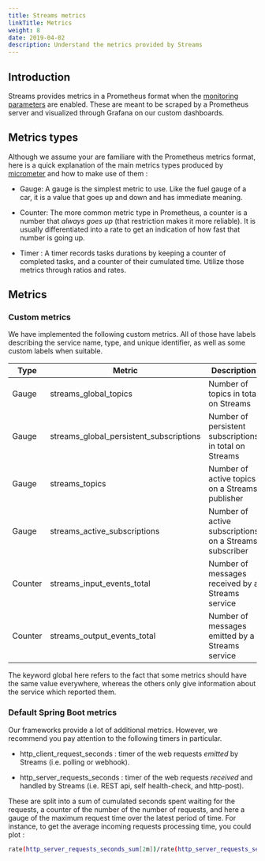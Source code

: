 ```yaml
---
title: Streams metrics
linkTitle: Metrics
weight: 8
date: 2019-04-02
description: Understand the metrics provided by Streams
---
```


## Introduction

Streams provides metrics in a Prometheus format when the
[monitoring parameters](/docs/install/helm-parameters/#monitoring-parameters) are enabled.
These are meant to be scraped by a Prometheus server and visualized through Grafana on our custom dashboards.

## Metrics types

Although we assume your are familiare with the Prometheus metrics format, here is a quick explanation of the main
metrics types produced by [micrometer](https://micrometer.io/docs/registry/prometheus) and how to make use of them :

* Gauge: A gauge is the simplest metric to use. Like the fuel gauge of a car, it is a value that goes up and down
and has immediate meaning.

* Counter: The more common metric type in Prometheus, a counter is a number that _always goes up_ (that restriction makes
it more reliable). It is usually differentiated into a rate to get an indication of how fast that number is going up.

* Timer : A timer records tasks durations by keeping a counter of completed tasks, and a counter of their cumulated time.
Utilize those metrics through ratios and rates.

## Metrics

### Custom metrics

We have implemented the following custom metrics. All of those have labels describing the service name, type,
and unique identifier, as well as some custom labels when suitable.

| Type    | Metric                                  | Description                                               | Example usage |
| -----   | --------------------------              | ---------------------------                               | ------        |
| Gauge   | streams_global_topics                   | Number of topics in total on Streams                      |  |
| Gauge   | streams_global_persistent_subscriptions | Number of persistent subscriptions in total on Streams    | streams_global_persistent_subscriptions{subscription_status="active"} |
| Gauge   | streams_topics                          | Number of active topics on a Streams publisher            | streams_topics{streams_service="publisher-http-poller"} |
| Gauge   | streams_active_subscriptions            | Number of active subscriptions on a Streams subscriber    | streams_topics{streams_service="subscriber-sse"} |
| Counter | streams_input_events_total              | Number of messages received by a Streams service          | rate(streams_input_events_total{streams_name="streams-subscriber-sse"}[2m]) |
| Counter | streams_output_events_total             | Number of messages emitted by a Streams service           | rate(streams_input_events_total{data_type="patch"}[2m]) |

The keyword global here refers to the fact that some metrics should have the same value everywhere,
whereas the others only give information about the service which reported them.

### Default Spring Boot metrics

Our frameworks provide a lot of additional metrics. However,
we recommend you pay attention to the following timers in particular.

* http\_client\_request\_seconds : timer of the web requests _emitted_ by Streams (i.e. polling or webhook).

* http\_server\_requests\_seconds : timer of the web requests _received_ and handled by Streams (i.e. REST api, self health-check, and http-post).

These are split into a sum of cumulated seconds spent waiting for the requests,
a counter of the number of the number of requests, and here a gauge of the maximum request time over the latest period of time.
For instance, to get the average incoming requests processing time, you could plot :

```sh
rate(http_server_requests_seconds_sum[2m])/rate(http_server_requests_seconds_count[2m])
```
